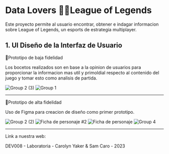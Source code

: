 # Data Lovers 🐱‍💻League of Legends

Este proyecto permite al usuario encontrar, obtener e indagar informacion sobre League of Legends, un esports de estrategia multiplayer.

## 1. UI Diseño de la Interfaz de Usuario 

🔸Prototipo de baja fidelidad 

Los bocetos realizados son en base a la opinion de usuarios para proporcionar la informacion mas util y primoldial respecto al contenido del juego y tomar esto como analisis de partida.

![Group 2 (3)](https://github.com/SamCaro/DEV008-data-lovers/assets/131512250/da562a3d-7e51-4f93-b4ca-c67f527bb93d)
![Group 1](https://github.com/SamCaro/DEV008-data-lovers/assets/131512250/5591077d-b3b2-4b5e-8505-804592235f53)

***

🔸Prototipo de alta fidelidad 

Uso de Figma para creacion de diseño como primer prototipo.

![Group 2 (2)](https://github.com/SamCaro/DEV008-data-lovers/assets/131512250/0e3530d9-dde3-4f45-8fc9-576093693003)
![Ficha de personaje #2](https://github.com/SamCaro/DEV008-data-lovers/assets/131512250/ec95f4b9-8ca5-4032-9f3b-2ab5f14fa555)
![Ficha de personaje](https://github.com/SamCaro/DEV008-data-lovers/assets/131512250/1822afa9-275a-4350-b840-c69bd57dca7a)
![Group 4](https://github.com/SamCaro/DEV008-data-lovers/assets/131512250/ae3e17cf-f5c1-496d-a814-c00b3ebd23d0)

***
Link a nuestra web:

DEV008 - Laboratoria - Carolyn Yaker & Sam Caro - 2023

